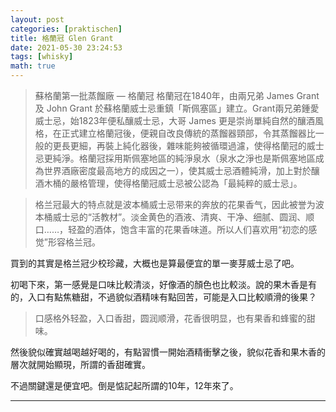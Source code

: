 ```yaml
---
layout: post
categories: [praktischen]
title: 格蘭冠 Glen Grant
date: 2021-05-30 23:24:53
tags: [whisky]
math: true
---
```


> 蘇格蘭第一批蒸餾廠 — 格蘭冠   格蘭冠在1840年，由兩兄弟 James Grant 及 John Grant 於蘇格蘭威士忌重鎮「斯佩塞區」建立。Grant兩兄弟鍾愛威士忌，始1823年便私釀威士忌，大哥 James 更是崇尚單純自然的釀酒風格，在正式建立格蘭冠後，便親自改良傳統的蒸餾器頸部，令其蒸餾器比一般的更長更細，再裝上純化器後，雜味能夠被循環過濾，使得格蘭冠的威士忌更純淨。格蘭冠採用斯佩塞地區的純淨泉水（泉水之淨也是斯佩塞地區成為世界酒廠密度最高地方的成因之一），使其威士忌酒體純滑，加上對於釀酒木桶的嚴格管理，使得格蘭冠威士忌被公認為「最純粹的威士忌」。

> 格兰冠最大的特点就是波本桶威士忌带来的奔放的花果香气，因此被誉为波本桶威士忌的“活教材”。淡金黄色的酒液、清爽、干净、细腻、圆润、顺口……，轻盈的酒体，饱含丰富的花果香味道。所以人们喜欢用“初恋的感觉”形容格兰冠。

買到的其實是格兰冠少校珍藏，大概也是算最便宜的單一麥芽威士忌了吧。

初喝下來，第一感覺是口味比較清淡，好像酒的顏色也比較淡。說的果木香是有的，入口有點焦糖甜，不過貌似酒精味有點回苦，可能是入口比較順滑的後果？

> 口感格外轻盈，入口香甜，圆润顺滑，花香很明显，也有果香和蜂蜜的甜味。

然後貌似確實越喝越好喝的，有點習慣一開始酒精衝擊之後，貌似花香和果木香的層次就開始顯現，所謂的香甜確實。

不過關鍵還是便宜吧。倒是惦記起所謂的10年，12年來了。



--------




